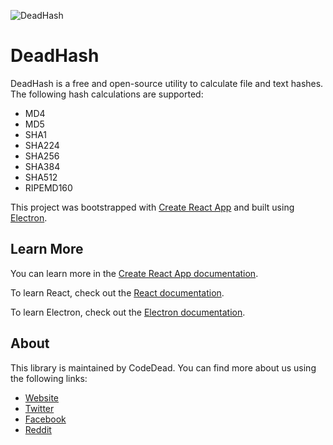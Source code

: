 ![DeadHash](https://codedead.com/wp-content/uploads/2020/06/DeadHash.png)

# DeadHash

DeadHash is a free and open-source utility to calculate file and text hashes. The following hash calculations are supported:
* MD4
* MD5
* SHA1
* SHA224
* SHA256
* SHA384
* SHA512
* RIPEMD160

This project was bootstrapped with [Create React App](https://github.com/facebook/create-react-app) and built using [Electron](https://electronjs.org/).

## Learn More

You can learn more in the [Create React App documentation](https://facebook.github.io/create-react-app/docs/getting-started).

To learn React, check out the [React documentation](https://reactjs.org/).

To learn Electron, check out the [Electron documentation](https://electronjs.org/).

## About

This library is maintained by CodeDead. You can find more about us using the following links:
* [Website](https://codedead.com)
* [Twitter](https://twitter.com/C0DEDEAD)
* [Facebook](https://facebook.com/deadlinecodedead)
* [Reddit](https://reddit.com/r/CodeDead/)
